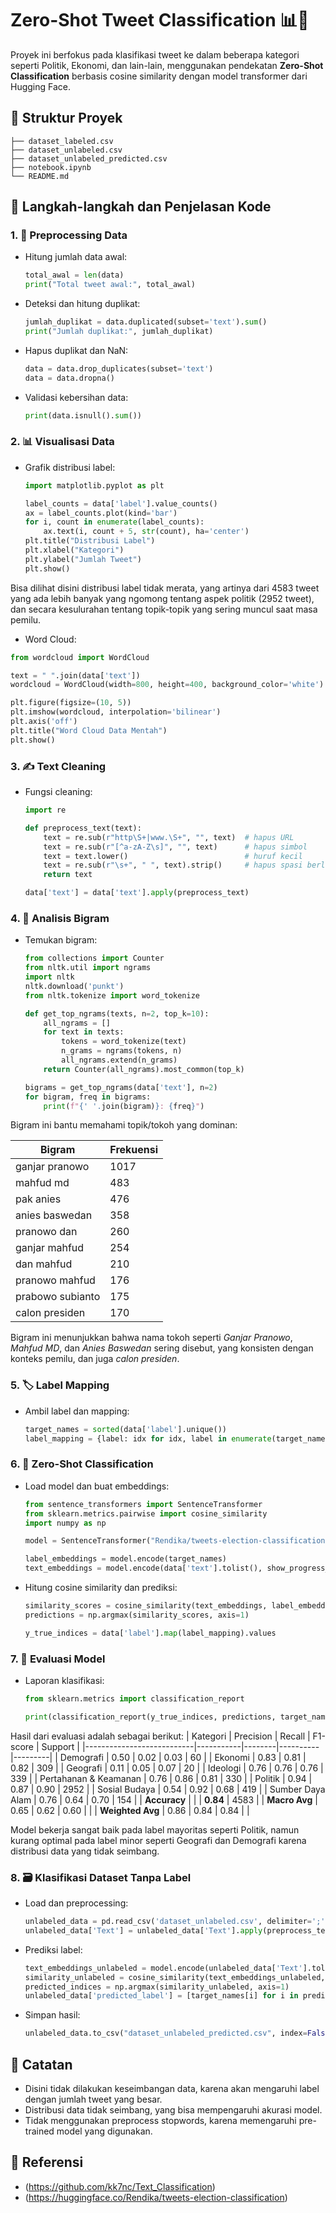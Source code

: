 # Zero-Shot Tweet Classification 📊🧠

Proyek ini berfokus pada klasifikasi tweet ke dalam beberapa kategori seperti Politik, Ekonomi, dan lain-lain, menggunakan pendekatan **Zero-Shot Classification** berbasis cosine similarity dengan model transformer dari Hugging Face.

## 📁 Struktur Proyek

```
├── dataset_labeled.csv
├── dataset_unlabeled.csv
├── dataset_unlabeled_predicted.csv
├── notebook.ipynb
└── README.md
```

## 🔧 Langkah-langkah dan Penjelasan Kode

### 1. 🚿 Preprocessing Data

- Hitung jumlah data awal:
  ```python
  total_awal = len(data)
  print("Total tweet awal:", total_awal)
  ```

- Deteksi dan hitung duplikat:
  ```python
  jumlah_duplikat = data.duplicated(subset='text').sum()
  print("Jumlah duplikat:", jumlah_duplikat)
  ```

- Hapus duplikat dan NaN:
  ```python
  data = data.drop_duplicates(subset='text')
  data = data.dropna()
  ```

- Validasi kebersihan data:
  ```python
  print(data.isnull().sum())
  ```

### 2. 📊 Visualisasi Data

- Grafik distribusi label:
  ```python
  import matplotlib.pyplot as plt

  label_counts = data['label'].value_counts()
  ax = label_counts.plot(kind='bar')
  for i, count in enumerate(label_counts):
      ax.text(i, count + 5, str(count), ha='center')
  plt.title("Distribusi Label")
  plt.xlabel("Kategori")
  plt.ylabel("Jumlah Tweet")
  plt.show()
  ```
Bisa dilihat disini distribusi label tidak merata, yang artinya dari 4583 tweet yang ada lebih banyak yang ngomong tentang aspek politik (2952 tweet), dan secara kesulurahan tentang topik-topik yang sering muncul saat masa pemilu. 

-  Word Cloud:
  ```python
  from wordcloud import WordCloud

  text = " ".join(data['text'])
  wordcloud = WordCloud(width=800, height=400, background_color='white').generate(text)

  plt.figure(figsize=(10, 5))
  plt.imshow(wordcloud, interpolation='bilinear')
  plt.axis('off')
  plt.title("Word Cloud Data Mentah")
  plt.show()
  ```

### 3. ✍️ Text Cleaning

- Fungsi cleaning:
  ```python
  import re

  def preprocess_text(text):
      text = re.sub(r"http\S+|www.\S+", "", text)  # hapus URL
      text = re.sub(r"[^a-zA-Z\s]", "", text)      # hapus simbol
      text = text.lower()                          # huruf kecil
      text = re.sub(r"\s+", " ", text).strip()     # hapus spasi berlebih
      return text

  data['text'] = data['text'].apply(preprocess_text)
  ```

### 4. 🔎 Analisis Bigram

- Temukan bigram:
  ```python
  from collections import Counter
  from nltk.util import ngrams
  import nltk
  nltk.download('punkt')
  from nltk.tokenize import word_tokenize

  def get_top_ngrams(texts, n=2, top_k=10):
      all_ngrams = []
      for text in texts:
          tokens = word_tokenize(text)
          n_grams = ngrams(tokens, n)
          all_ngrams.extend(n_grams)
      return Counter(all_ngrams).most_common(top_k)

  bigrams = get_top_ngrams(data['text'], n=2)
  for bigram, freq in bigrams:
      print(f"{' '.join(bigram)}: {freq}")
  ```
Bigram ini bantu memahami topik/tokoh yang dominan:

| Bigram              | Frekuensi |
|---------------------|-----------|
| ganjar pranowo      | 1017      |
| mahfud md           | 483       |
| pak anies           | 476       |
| anies baswedan      | 358       |
| pranowo dan         | 260       |
| ganjar mahfud       | 254       |
| dan mahfud          | 210       |
| pranowo mahfud      | 176       |
| prabowo subianto    | 175       |
| calon presiden      | 170       |

Bigram ini menunjukkan bahwa nama tokoh seperti *Ganjar Pranowo*, *Mahfud MD*, dan *Anies Baswedan* sering disebut, yang konsisten dengan konteks pemilu, dan juga *calon presiden*.

### 5. 🏷️ Label Mapping

- Ambil label dan mapping:
  ```python
  target_names = sorted(data['label'].unique())
  label_mapping = {label: idx for idx, label in enumerate(target_names)}
  ```

### 6. 🤖 Zero-Shot Classification

- Load model dan buat embeddings:
  ```python
  from sentence_transformers import SentenceTransformer
  from sklearn.metrics.pairwise import cosine_similarity
  import numpy as np

  model = SentenceTransformer("Rendika/tweets-election-classification")

  label_embeddings = model.encode(target_names)
  text_embeddings = model.encode(data['text'].tolist(), show_progress_bar=True)
  ```

- Hitung cosine similarity dan prediksi:
  ```python
  similarity_scores = cosine_similarity(text_embeddings, label_embeddings)
  predictions = np.argmax(similarity_scores, axis=1)

  y_true_indices = data['label'].map(label_mapping).values
  ```

### 7. 🧪 Evaluasi Model

- Laporan klasifikasi:
  ```python
  from sklearn.metrics import classification_report

  print(classification_report(y_true_indices, predictions, target_names=target_names))
  ```
Hasil dari evaluasi adalah sebagai berikut:
| Kategori                   | Precision | Recall | F1-score | Support |
|---------------------------|-----------|--------|----------|---------|
| Demografi                 | 0.50      | 0.02   | 0.03     | 60      |
| Ekonomi                   | 0.83      | 0.81   | 0.82     | 309     |
| Geografi                  | 0.11      | 0.05   | 0.07     | 20      |
| Ideologi                  | 0.76      | 0.76   | 0.76     | 339     |
| Pertahanan & Keamanan     | 0.76      | 0.86   | 0.81     | 330     |
| Politik                   | 0.94      | 0.87   | 0.90     | 2952    |
| Sosial Budaya             | 0.54      | 0.92   | 0.68     | 419     |
| Sumber Daya Alam          | 0.76      | 0.64   | 0.70     | 154     |
| **Accuracy**              |           |        | **0.84** | 4583    |
| **Macro Avg**             | 0.65      | 0.62   | 0.60     |         |
| **Weighted Avg**          | 0.86      | 0.84   | 0.84     |         |

Model bekerja sangat baik pada label mayoritas seperti Politik, namun kurang optimal pada label minor seperti Geografi dan Demografi karena distribusi data yang tidak seimbang.

### 8. 🗃️ Klasifikasi Dataset Tanpa Label

- Load dan preprocessing:
  ```python
  unlabeled_data = pd.read_csv('dataset_unlabeled.csv', delimiter=';')
  unlabeled_data['Text'] = unlabeled_data['Text'].apply(preprocess_text)
  ```

- Prediksi label:
  ```python
  text_embeddings_unlabeled = model.encode(unlabeled_data['Text'].tolist(), show_progress_bar=True)
  similarity_unlabeled = cosine_similarity(text_embeddings_unlabeled, label_embeddings)
  predicted_indices = np.argmax(similarity_unlabeled, axis=1)
  unlabeled_data['predicted_label'] = [target_names[i] for i in predicted_indices]
  ```

- Simpan hasil:
  ```python
  unlabeled_data.to_csv("dataset_unlabeled_predicted.csv", index=False)
  ```

## 📝 Catatan
- Disini tidak dilakukan keseimbangan data, karena akan mengaruhi label dengan jumlah tweet yang besar.
- Distribusi data tidak seimbang, yang bisa mempengaruhi akurasi model.
- Tidak menggunakan preprocess stopwords, karena memengaruhi pre-trained model yang digunakan.

## 🧠 Referensi
- (https://github.com/kk7nc/Text_Classification)
- (https://huggingface.co/Rendika/tweets-election-classification)
